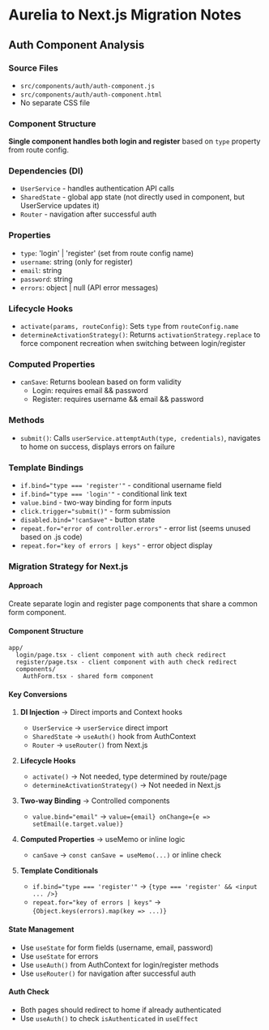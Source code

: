 # Aurelia to Next.js Migration Notes

## Auth Component Analysis

### Source Files
- `src/components/auth/auth-component.js`
- `src/components/auth/auth-component.html`
- No separate CSS file

### Component Structure
**Single component handles both login and register** based on `type` property from route config.

### Dependencies (DI)
- `UserService` - handles authentication API calls
- `SharedState` - global app state (not directly used in component, but UserService updates it)
- `Router` - navigation after successful auth

### Properties
- `type`: 'login' | 'register' (set from route config name)
- `username`: string (only for register)
- `email`: string
- `password`: string
- `errors`: object | null (API error messages)

### Lifecycle Hooks
- `activate(params, routeConfig)`: Sets `type` from `routeConfig.name`
- `determineActivationStrategy()`: Returns `activationStrategy.replace` to force component recreation when switching between login/register

### Computed Properties
- `canSave`: Returns boolean based on form validity
  - Login: requires email && password
  - Register: requires username && email && password

### Methods
- `submit()`: Calls `userService.attemptAuth(type, credentials)`, navigates to home on success, displays errors on failure

### Template Bindings
- `if.bind="type === 'register'"` - conditional username field
- `if.bind="type === 'login'"` - conditional link text
- `value.bind` - two-way binding for form inputs
- `click.trigger="submit()"` - form submission
- `disabled.bind="!canSave"` - button state
- `repeat.for="error of controller.errors"` - error list (seems unused based on .js code)
- `repeat.for="key of errors | keys"` - error object display

### Migration Strategy for Next.js

#### Approach
Create separate login and register page components that share a common form component.

#### Component Structure
```
app/
  login/page.tsx - client component with auth check redirect
  register/page.tsx - client component with auth check redirect
  components/
    AuthForm.tsx - shared form component
```

#### Key Conversions
1. **DI Injection** → Direct imports and Context hooks
   - `UserService` → `userService` direct import
   - `SharedState` → `useAuth()` hook from AuthContext
   - `Router` → `useRouter()` from Next.js

2. **Lifecycle Hooks**
   - `activate()` → Not needed, type determined by route/page
   - `determineActivationStrategy()` → Not needed in Next.js

3. **Two-way Binding** → Controlled components
   - `value.bind="email"` → `value={email} onChange={e => setEmail(e.target.value)}`

4. **Computed Properties** → useMemo or inline logic
   - `canSave` → `const canSave = useMemo(...)` or inline check

5. **Template Conditionals**
   - `if.bind="type === 'register'"` → `{type === 'register' && <input ... />}`
   - `repeat.for="key of errors | keys"` → `{Object.keys(errors).map(key => ...)}`

#### State Management
- Use `useState` for form fields (username, email, password)
- Use `useState` for errors
- Use `useAuth()` from AuthContext for login/register methods
- Use `useRouter()` for navigation after successful auth

#### Auth Check
- Both pages should redirect to home if already authenticated
- Use `useAuth()` to check `isAuthenticated` in `useEffect`
